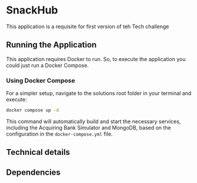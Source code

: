 # SnackHub

This application is a requisite for first version of teh Tech challenge


## Running the Application


This application requires Docker to run. So, to execute the application you could just run a Docker Compose.

### Using Docker Compose

For a simpler setup, navigate to the solutions root folder in your terminal and execute:

```sh
docker compose up -d
```
This command will automatically build and start the necessary services, including the Acquiring Bank Simulator and MongoDB, based on the configuration in the `docker-compose.yml` file.

## Technical details

## Dependencies